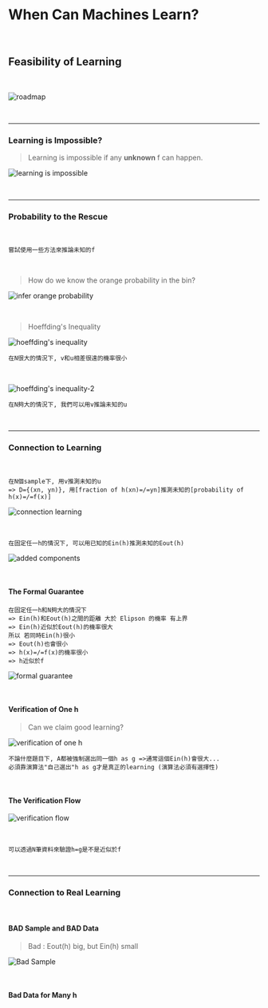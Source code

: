 # When Can Machines Learn?

<br />

## Feasibility of Learning

<br />

![roadmap](https://github.com/linda2020130/Notes_ML-Foundations/blob/master/Pictures/Week%204/roadmap%20w4.PNG)

<br />

***

### Learning is Impossible?

> Learning is impossible if any **unknown** f can happen.

![learning is impossible](https://github.com/linda2020130/Notes_ML-Foundations/blob/master/Pictures/Week%204/learning%20is%20impossible.PNG)

<br />

***

### Probability to the Rescue

<br />

```
嘗試使用一些方法來推論未知的f
```

<br />

> How do we know the orange probability in the bin?

![infer orange probability](https://github.com/linda2020130/Notes_ML-Foundations/blob/master/Pictures/Week%204/infer%20orange%20probability.PNG
)

<br />

> Hoeffding's Inequality

![hoeffding's inequality](https://github.com/linda2020130/Notes_ML-Foundations/blob/master/Pictures/Week%204/hoeffding's%20inequality.PNG)

```
在N很大的情況下, v和u相差很遠的機率很小
```

<br />

![hoeffding's inequality-2](https://github.com/linda2020130/Notes_ML-Foundations/blob/master/Pictures/Week%204/hoeffding's%20inequality-2.PNG)

```
在N夠大的情況下, 我們可以用v推論未知的u
```

<br />

***

### Connection to Learning

<br />

```
在N個sample下, 用v推測未知的u 
=> D={(xn, yn)}, 用[fraction of h(xn)=/=yn]推測未知的[probability of h(x)=/=f(x)]
```

![connection learning](https://github.com/linda2020130/Notes_ML-Foundations/blob/master/Pictures/Week%204/connection%20to%20learning.PNG)

<br />

```
在固定任一h的情況下, 可以用已知的Ein(h)推測未知的Eout(h)
```

![added components](https://github.com/linda2020130/Notes_ML-Foundations/blob/master/Pictures/Week%204/added%20components.PNG)

<br />

#### The Formal Guarantee

```
在固定任一h和N夠大的情況下
=> Ein(h)和Eout(h)之間的距離 大於 Elipson 的機率 有上界
=> Ein(h)近似於Eout(h)的機率很大
所以 若同時Ein(h)很小
=> Eout(h)也會很小
=> h(x)=/=f(x)的機率很小
=> h近似於f
```

![formal guarantee](https://github.com/linda2020130/Notes_ML-Foundations/blob/master/Pictures/Week%204/formal%20guarantee.PNG)

<br />

#### Verification of One h

> Can we claim good learning?

![verification of one h](https://github.com/linda2020130/Notes_ML-Foundations/blob/master/Pictures/Week%204/verification%20of%20one%20h.PNG)

```
不論什麼題目下, A都被強制選出同一個h as g =>通常這個Ein(h)會很大...
必須靠演算法"自己選出"h as g才是真正的learning (演算法必須有選擇性)
```

<br />

#### The Verification Flow

![verification flow](https://github.com/linda2020130/Notes_ML-Foundations/blob/master/Pictures/Week%204/verification%20flow.PNG)

<br />

```
可以透過N筆資料來驗證h=g是不是近似於f
```

<br />

***

### Connection to Real Learning

<br />

#### BAD Sample and BAD Data

> Bad : Eout(h) big, but Ein(h) small

![Bad Sample](https://github.com/linda2020130/Notes_ML-Foundations/blob/master/Pictures/Week%204/bad%20sample.PNG)

<br />

#### Bad Data for Many h








